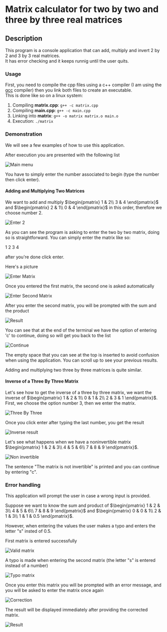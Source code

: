 # Matrix calculator for two by two and three by three real matrices

## Description

This program is a console application that can add, multiply and invert 2 by 2 and 3 by 3 real matrices.<br>
It has error checking and it keeps runnig until the user quits.

### Usage

First, you need to compile the cpp files using a c++ compiler (I am using the [gcc](https://gcc.gnu.org) compiler) then you link both files to create an executable.<br>
This is done like so on a linux system:

1. Compiling **matrix.cpp**: `g++ -c matrix.cpp`
2. Compiling **main.cpp**: `g++ -c main.cpp`
3. Linking into **matrix**: `g++ -o matrix matrix.o main.o`
4. Execution: `./matrix`

### Demonstration

We will see a few examples of how to use this application.

After execution you are presented with the following list

![Main menu](./images/menu.png)

You have to simply enter the number associated to begin (type the number then click enter).

#### Adding and Multiplying Two Matrices

We want to add and multiply $\begin{pmatrix}
1 & 2\\
3 & 4
\end{pmatrix}$ and $\begin{pmatrix}
2 & 1\\
0 & 4
\end{pmatrix}$ in this order, therefore we choose number 2.

![Enter 2](./images/select-2.png)

As you can see the program is asking to enter the two by two matrix, doing so is straightforward.
You can simply enter the matrix like so: 

1 2
3 4

after you're done click enter.

Here's a picture

![Enter Matrix](./images/enter-matrix.png)

Once you entered the first matrix, the second one is asked automatically

![Enter Second Matrix](./images/second-matrix.png)

After you enter the second matrix, you will be prompted with the sum and the product

![Result](./images/add-prod.png)

You can see that at the end of the terminal we have the option of entering 'c' to continue, doing so will get you
back to the list

![Continue](./images/continue.png)

The empty space that you can see at the top is inserted to avoid confusion when using the application.
You can scroll up to see your previous results.

Adding and multiplying two three by three matrices is quite similar.

#### Inverse of a Three By Three Matrix

Let's see how to get the inverse of a three by three matrix, we want the inverse of $\begin{pmatrix}
1 & 2 & 1\\
0 & 1 & 2\\
2 & 3 & 1
\end{pmatrix}$.<br>
First, we choose the option number 3, then we enter the matrix.

![Three By Three](./images/three-inverse.png)

Once you click enter after typing the last number, you get the result

![Inverse result](./images/inverse-result.png)

Let's see what happens when we have a noninvertible matrix $\begin{pmatrix}
1 & 2 & 3\\
4 & 5 & 6\\
7 & 8 & 9
\end{pmatrix}$.

![Non invertible](./images/noninvertibal.png)

The sentence "The matrix is not invertible" is printed and you can continue by entering "c".

### Error handling

This application will prompt the user in case a wrong input is provided.

Suppose we want to know the sum and product of $\begin{pmatrix}
1 & 2 & 3\\
4 & 5 & 6\\
7 & 8 & 9
\end{pmatrix}$ and $\begin{pmatrix}
0 & 0 & 1\\
2 & 1 & 3\\
1 & 1 & 0.5
\end{pmatrix}$.

However, when entering the values the user makes a typo and enters the letter "s" insted of 0.5.

First matrix is entered successfully

![Valid matrix](./images/valid-matrix.png)

A typo is made when entering the second matrix (the letter "s" is entered instead of a number)

![Typo matrix](./images/typo-matrix.png)

Once you enter this matrix you will be prompted with an error message, and you will be asked to enter the matrix once again

![Correction](./images/correction.png)

The result will be displayed immediately after providing the corrected matrix.

![Result](./images/final-result.png)